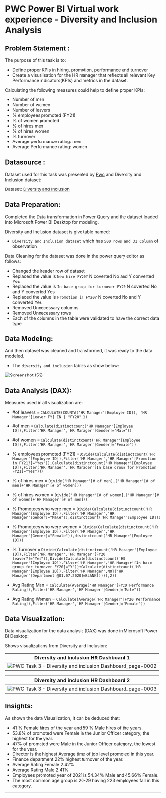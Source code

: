 # PWC Power BI Virtual work experience - Diversity and Inclusion Analysis

## Problem Statement :

The purpose of this task is to:

- Define proper KPIs in hiring, promotion, performance and turnover
- Create a visualisation for the HR manager that reflects all relevant Key Performance indicators(KPIs) and metrics in the dataset.

Calculating the following measures could help to define proper KPIs:

- Number of men
- Number of women
- Number of leavers
- % employees promoted (FY21)
- % of women promoted
- % of hires men
- % of hires women
- % turnover 
- Average performance rating: men
- Average Performance rating: women

## Datasource :

Dataset used for this task was presented by [Pwc](https://www.pwc.ch/en/careers-with-pwc/students/virtual-case-experience.html) and Diversity and Inclusion dataset:

Dataset: [Diversity and Inclusion](https://github.com/kirannavale/Portfolio-Projects/blob/main/PWC%20Task%203%20Diversity%20and%20inclusion%20Dashboard/03%20Diversity-Inclusion-Dataset.xlsx)

## Data Preparation:

Completed the Data transformation in Power Query and the dataset loaded into Microsoft Power BI Desktop for modeling.

Diversity and Inclusion dataset is give table named:

- `Diversity and Inclusion dataset` which has `500 rows and 31 Column` of observation

Data Cleaning for the dataset was done in the power query editor as follows:
- Changed the header row of dataset
- Replaced  the value is `New hire FY20?` N coverted No and Y converted Yes
- Replaced  the value is `In base group for turnover FY20` N coverted No and Y converted Yes
- Replaced  the value is `Promotion in FY20?` N coverted No and Y converted Yes
- Removed Unnecessary columns 
- Removed Unnecessary rows
- Each of the columns in the table were validated to have the correct data type

## Data Modeling:
And then dataset was cleaned and transformed, it was ready to the data modeled.

- The `diversity and inclusion` tables as show below:

![Screenshot (53)](https://github.com/kirannavale/Portfolio-Projects/assets/34519689/dac94191-7186-4399-93a9-76da698c5cc2)

## Data Analysis (DAX):

Measures used in  all visualization are:

- #of leavers = `CALCULATE(COUNTA('HR Manager'[Employee ID]), 'HR Manager'[Leaver FY] IN { "FY20" })`

- #of men =`Calculate(distinctcount('HR Manager'[Employee ID]),Filter('HR Manager','HR Manager'[Gender]="Male"))`

- #of women = `Calculate(distinctcount('HR Manager'[Employee ID]),Filter('HR Manager','HR Manager'[Gender]="Female"))`

- % employees promoted (FY21) =`Divide(Calculate(distinctcount('HR Manager'[Employee ID]),Filter('HR Manager','HR Manager'[Promotion in FY21?]="Yes")),Calculate(distinctcount('HR Manager'[Employee ID]),Filter('HR Manager','HR Manager'[In base group for Promotion FY21]="Yes")))`

- % of hires men = `Divide('HR Manager'[# of men],('HR Manager'[# of men]+'HR Manager'[# of women]))`

- % of hires women = `Divide('HR Manager'[# of women],('HR Manager'[# of women]+'HR Manager'[# of men]))`

- % Promotees who were men = `Divide(Calculate(distinctcount('HR Manager'[Employee ID]),Filter('HR Manager','HR Manager'[Gender]="Male")),distinctcount('HR Manager'[Employee ID]))`

- % Promotees who were women = `Divide(Calculate(distinctcount('HR Manager'[Employee ID]),Filter('HR Manager','HR Manager'[Gender]="Female")),distinctcount('HR Manager'[Employee ID]))`

- % Turnover = `Divide(Calculate(distinctcount('HR Manager'[Employee ID]),Filter('HR Manager','HR Manager'[FY20 leaver?]="Yes")),Divide(Calculate(distinctcount('HR Manager'[Employee ID]),Filter('HR Manager','HR Manager'[In base group for turnover FY20]="Y"))+Calculate(distinctcount('HR Manager'[Employee ID]),Filter('HR Manager',NOT('HR Manager'[Department @01.07.2020]=BLANK()))),2))`

- Avg Rating Men = `Calculate(Average('HR Manager'[FY20 Performance Rating]),Filter('HR Manager','HR Manager'[Gender]="Male"))`

- Avg Rating Women = `Calculate(Average('HR Manager'[FY20 Performance Rating]),Filter('HR Manager','HR Manager'[Gender]="Female"))`

## Data Visualization:

Data visualization for the data analysis (DAX) was done in Microsoft Power BI Desktop:

Shows visualizations from Diversity and Inclusion:

| Diversity and inclusion HR Dashboard 1 |
| ----------- |
|![PWC Task 3 - Diversity and inclusion Dashboard_page-0002](https://github.com/kirannavale/Portfolio-Projects/assets/34519689/bf61fc4d-13ad-42e9-9efa-a56551dd2b84)|

| Diversity and inclusion HR Dashboard 2 |
| ----------- |
| ![PWC Task 3 - Diversity and inclusion Dashboard_page-0003](https://github.com/kirannavale/Portfolio-Projects/assets/34519689/a30e6684-8ea0-49fd-83c8-1b5bda855984)|

## Insights:

As shown the data Visualization, It can be deduced that:

- 41 % Female hires of the year and 59 % Male hires of the years.
- 53.8% of promoted were Female in the Junior Officer category, the highest for the year.
- 47% of promoted were Male in the Junior Officer category, the lowest for the year.
- Director is the highest Average time of job level promoted in this year.
- Finance department 22% highest turnover of the year.
- Average Rating Female 2.42%
- Average Rating Male 2.41%
- Employees promoted year of 2021 is  54.34% Male and 45.66% Female.
- The most common age group is 20-29 having 223 employees fall in this category.

---

